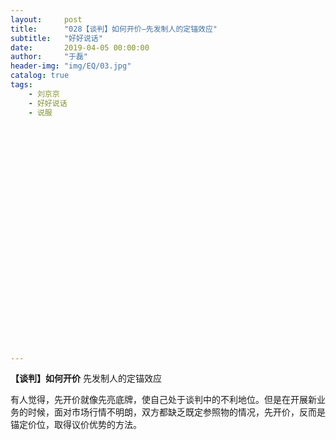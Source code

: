 ```yaml
---
layout:     post
title:      "028【谈判】如何开价—先发制人的定锚效应"
subtitle:   "好好说话"
date:       2019-04-05 00:00:00
author:     "于磊"
header-img: "img/EQ/03.jpg"
catalog: true
tags:
    - 刘京京
    - 好好说话
    - 说服



























---
```


 **【谈判】如何开价**
 先发制人的定锚效应
   

  

   有人觉得，先开价就像先亮底牌，使自己处于谈判中的不利地位。但是在开展新业务的时候，面对市场行情不明朗，双方都缺乏既定参照物的情况，先开价，反而是锚定价位，取得议价优势的方法。

 